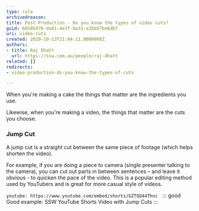 ```yaml
---
type: rule
archivedreason: 
title: Post-Production - Do you know the types of video cuts?
guid: 6658b976-da01-4e3f-be33-e26b57be6dbf
uri: video-cuts
created: 2020-10-13T21:04:11.0000000Z
authors:
- title: Raj Dhatt
  url: https://ssw.com.au/people/raj-dhatt
related: []
redirects:
- video-production-do-you-know-the-types-of-cuts

---
```


When you're making a cake the things that matter are the ingredients you use.

Likewise, when you’re making a video, the things that matter are the cuts you choose.

<!--endintro-->

### Jump Cut

A jump cut is a straight cut between the same piece of footage (which helps shorten the video).

For example, if you are doing a piece to camera (single presenter talking to the camera), you can cut out parts in between sentences – and leave it obvious - to quicken the pace of the video. This is a popular editing method used by YouTubers and is great for more casual style of videos.

`youtube: https://www.youtube.com/embed/shorts/GZTQU44Thnc`
 
::: good
Good example: SSW YouTube Shorts Video with Jump Cuts
:::
